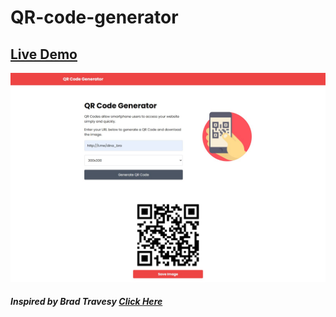 # QR-code-generator
<h2>
  <a href="http://qr-code-generator-dinethlive.is-best.net/">Live Demo</a>
</h2>
<img src="img/ss.png">

<h5>
  Inspired by Brad Travesy
  <a href="https://www.youtube.com/watch?v=qNiUlml9MDk&t=106s">Click Here</a>
</h5>
